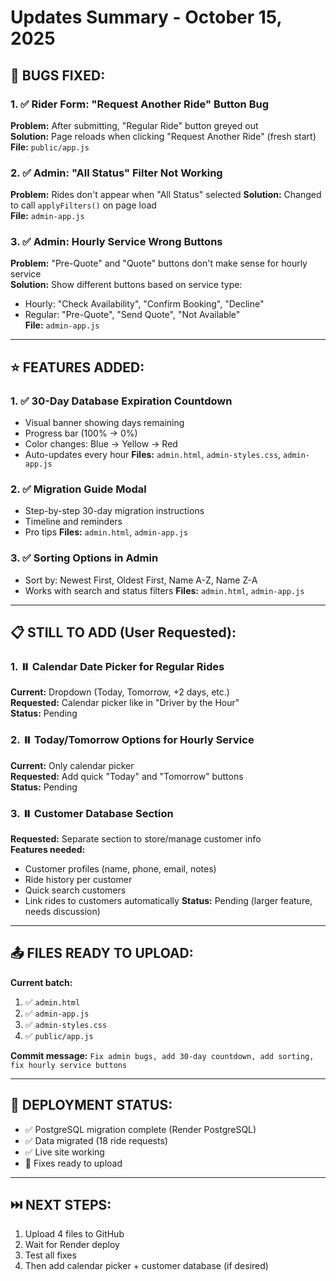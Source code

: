 # Updates Summary - October 15, 2025

## 🐛 BUGS FIXED:

### 1. ✅ Rider Form: "Request Another Ride" Button Bug
**Problem:** After submitting, "Regular Ride" button greyed out  
**Solution:** Page reloads when clicking "Request Another Ride" (fresh start)  
**File:** `public/app.js`

### 2. ✅ Admin: "All Status" Filter Not Working  
**Problem:** Rides don't appear when "All Status" selected
**Solution:** Changed to call `applyFilters()` on page load  
**File:** `admin-app.js`

### 3. ✅ Admin: Hourly Service Wrong Buttons
**Problem:** "Pre-Quote" and "Quote" buttons don't make sense for hourly service  
**Solution:** Show different buttons based on service type:
- Hourly: "Check Availability", "Confirm Booking", "Decline"
- Regular: "Pre-Quote", "Send Quote", "Not Available"  
**File:** `admin-app.js`

---

## ⭐ FEATURES ADDED:

### 1. ✅ 30-Day Database Expiration Countdown
- Visual banner showing days remaining
- Progress bar (100% → 0%)
- Color changes: Blue → Yellow → Red
- Auto-updates every hour
**Files:** `admin.html`, `admin-styles.css`, `admin-app.js`

### 2. ✅ Migration Guide Modal
- Step-by-step 30-day migration instructions
- Timeline and reminders
- Pro tips
**Files:** `admin.html`, `admin-app.js`

### 3. ✅ Sorting Options in Admin
- Sort by: Newest First, Oldest First, Name A-Z, Name Z-A
- Works with search and status filters
**Files:** `admin.html`, `admin-app.js`

---

## 📋 STILL TO ADD (User Requested):

### 1. ⏸️ Calendar Date Picker for Regular Rides
**Current:** Dropdown (Today, Tomorrow, +2 days, etc.)  
**Requested:** Calendar picker like in "Driver by the Hour"  
**Status:** Pending

### 2. ⏸️ Today/Tomorrow Options for Hourly Service
**Current:** Only calendar picker  
**Requested:** Add quick "Today" and "Tomorrow" buttons  
**Status:** Pending

### 3. ⏸️ Customer Database Section
**Requested:** Separate section to store/manage customer info  
**Features needed:**
- Customer profiles (name, phone, email, notes)
- Ride history per customer
- Quick search customers
- Link rides to customers automatically
**Status:** Pending (larger feature, needs discussion)

---

## 📤 FILES READY TO UPLOAD:

**Current batch:**
1. ✅ `admin.html`
2. ✅ `admin-app.js`
3. ✅ `admin-styles.css`
4. ✅ `public/app.js`

**Commit message:** `Fix admin bugs, add 30-day countdown, add sorting, fix hourly service buttons`

---

## 🎯 DEPLOYMENT STATUS:

- ✅ PostgreSQL migration complete (Render PostgreSQL)
- ✅ Data migrated (18 ride requests)
- ✅ Live site working
- 🔄 Fixes ready to upload

---

## ⏭️ NEXT STEPS:

1. Upload 4 files to GitHub
2. Wait for Render deploy
3. Test all fixes
4. Then add calendar picker + customer database (if desired)


